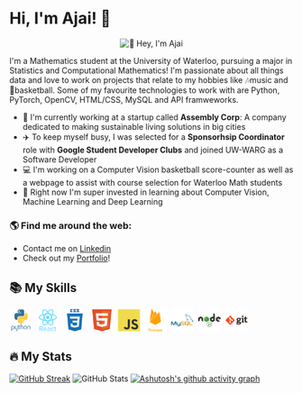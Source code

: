 # Hi, I'm Ajai! 👋

<!--
**AJ-C22/AJ-C22** is a ✨ _special_ ✨ repository because its `README.md` (this file) appears on your GitHub profile.

Here are some ideas to get you started:

- 🔭 I’m currently working on ...
- 🌱 I’m currently learning ...
- 👯 I’m looking to collaborate on ...
- 🤔 I’m looking for help with ...
- 💬 Ask me about ...
- 📫 How to reach me: ...
- 😄 Pronouns: ...
- ⚡ Fun fact: ...
-->

<p align="center">
  <img width="800" height="400" object-fit="cover" src="https://gocnhoannie.com/wp-content/uploads/2020/07/S%E1%BB%B1-nghi%E1%BB%87p-kh%C3%B4ng-ph%E1%BA%A3i-l%C3%BAc-n%C3%A0o-c%C5%A9ng-l%C3%A0-m%E1%BB%99t-%C4%91%C6%B0%E1%BB%9Dng-th%E1%BA%B3ng.gif" alt="👋 Hey, I'm Ajai" title="👋 Hey, i'm Ajai"/>
</p>

I'm a Mathematics student at the University of Waterloo, pursuing a major in Statistics and Computational Mathematics! I'm passionate about all things data and love to work on projects that relate to my hobbies like 🎶music and 🏀basketball. Some of my favourite technologies to work with are Python, PyTorch, OpenCV, HTML/CSS, MySQL and API framweworks. 
- 🌇 I'm currently working at a startup called **Assembly Corp**: A company dedicated to making sustainable living solutions in big cities
- ✈️ To keep myself busy, I was selected for a **Sponsorhsip Coordinator** role with **Google Student Developer Clubs** and joined UW-WARG as a Software Developer
- 💻 I'm working on a Computer Vision basketball score-counter as well as a webpage to assist with course selection for Waterloo Math students
- 🤖 Right now I'm super invested in learning about Computer Vision, Machine Learning and Deep Learning

### 🌎 Find me around the web:
- Contact me on [Linkedin](https://www.linkedin.com/in/ajai-chandi-036195200/)
- Check out my [Portfolio](https://aj-c22.github.io/Ajai-s-Portfolio/main.html)!

## 📚 My Skills
<div>
  <img src="https://github.com/devicons/devicon/blob/master/icons/python/python-original-wordmark.svg" title="Python" alt="Python" width="40" height="40"/>&nbsp;
  <img src="https://github.com/devicons/devicon/blob/master/icons/react/react-original-wordmark.svg" title="React" alt="React" width="40" height="40"/>&nbsp;
  <img src="https://github.com/devicons/devicon/blob/master/icons/css3/css3-plain-wordmark.svg"  title="CSS3" alt="CSS" width="40" height="40"/>&nbsp;
  <img src="https://github.com/devicons/devicon/blob/master/icons/html5/html5-original.svg" title="HTML5" alt="HTML" width="40" height="40"/>&nbsp;
  <img src="https://github.com/devicons/devicon/blob/master/icons/javascript/javascript-original.svg" title="JavaScript" alt="JavaScript" width="40" height="40"/>&nbsp;
  <img src="https://github.com/devicons/devicon/blob/master/icons/firebase/firebase-plain-wordmark.svg" title="Firebase" alt="Firebase" width="40" height="40"/>&nbsp;
  <img src="https://github.com/devicons/devicon/blob/master/icons/mysql/mysql-original-wordmark.svg" title="MySQL"  alt="MySQL" width="40" height="40"/>&nbsp;
  <img src="https://github.com/devicons/devicon/blob/master/icons/nodejs/nodejs-original-wordmark.svg" title="NodeJS" alt="NodeJS" width="40" height="40"/>&nbsp;
  <img src="https://github.com/devicons/devicon/blob/master/icons/git/git-original-wordmark.svg" title="Git" **alt="Git" width="40" height="40"/>
</div>

## 🔥 My Stats
[![GitHub Streak](http://github-readme-streak-stats.herokuapp.com?user=AJ-C22&theme=dark&background=242526)](https://git.io/streak-stats)
![GitHub Stats](https://github-readme-stats.vercel.app/api?username=AJ-C22&show_icons=true&theme=dark)
[![Ashutosh's github activity graph](https://github-readme-activity-graph.vercel.app/graph?username=AJ-C22&theme=dracula)](https://github.com/ashutosh00710/github-readme-activity-graph)

